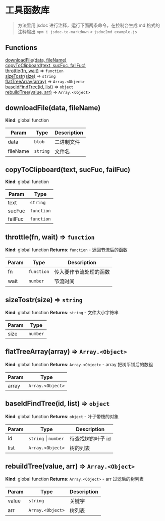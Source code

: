 # 工具函数库

> 方法里用 jsdoc 进行注释，运行下面两条命令，在控制台生成 md 格式的注释输出
> `npm i jsdoc-to-markdown` > `jsdoc2md example.js`

## Functions

<dl>
<dt><a href="#downloadFile">downloadFile(data, fileName)</a></dt>
<dd></dd>
<dt><a href="#copyToClipboard">copyToClipboard(text, sucFuc, failFuc)</a></dt>
<dd></dd>
<dt><a href="#throttle">throttle(fn, wait)</a> ⇒ <code>function</code></dt>
<dd></dd>
<dt><a href="#sizeTostr">sizeTostr(size)</a> ⇒ <code>string</code></dt>
<dd></dd>
<dt><a href="#flatTreeArray">flatTreeArray(array)</a> ⇒ <code>Array.&lt;Object&gt;</code></dt>
<dd></dd>
<dt><a href="#baseIdFindTree">baseIdFindTree(id, list)</a> ⇒ <code>object</code></dt>
<dd></dd>
<dt><a href="#rebuildTree">rebuildTree(value, arr)</a> ⇒ <code>Array.&lt;Object&gt;</code></dt>
<dd></dd>
</dl>

<a name="downloadFile"></a>

## downloadFile(data, fileName)

**Kind**: global function

| Param    | Type                | Description |
| -------- | ------------------- | ----------- |
| data     | <code>blob</code>   | 二进制文件  |
| fileName | <code>string</code> | 文件名      |

<a name="copyToClipboard"></a>

## copyToClipboard(text, sucFuc, failFuc)

**Kind**: global function

| Param   | Type                  |
| ------- | --------------------- |
| text    | <code>string</code>   |
| sucFuc  | <code>function</code> |
| failFuc | <code>function</code> |

<a name="throttle"></a>

## throttle(fn, wait) ⇒ <code>function</code>

**Kind**: global function
**Returns**: <code>function</code> - 返回节流后的函数

| Param | Type                  | Description            |
| ----- | --------------------- | ---------------------- |
| fn    | <code>function</code> | 传入要作节流处理的函数 |
| wait  | <code>number</code>   | 节流时间               |

<a name="sizeTostr"></a>

## sizeTostr(size) ⇒ <code>string</code>

**Kind**: global function
**Returns**: <code>string</code> - 文件大小字符串

| Param | Type                |
| ----- | ------------------- |
| size  | <code>number</code> |

<a name="flatTreeArray"></a>

## flatTreeArray(array) ⇒ <code>Array.&lt;Object&gt;</code>

**Kind**: global function
**Returns**: <code>Array.&lt;Object&gt;</code> - array 把树平铺后的数组

| Param | Type                              |
| ----- | --------------------------------- |
| array | <code>Array.&lt;Object&gt;</code> |

<a name="baseIdFindTree"></a>

## baseIdFindTree(id, list) ⇒ <code>object</code>

**Kind**: global function
**Returns**: <code>object</code> - 叶子带枝的对象

| Param | Type                                       | Description       |
| ----- | ------------------------------------------ | ----------------- |
| id    | <code>string</code> \| <code>number</code> | 待查找树的叶子 id |
| list  | <code>Array.&lt;Object&gt;</code>          | 树的列表          |

<a name="rebuildTree"></a>

## rebuildTree(value, arr) ⇒ <code>Array.&lt;Object&gt;</code>

**Kind**: global function
**Returns**: <code>Array.&lt;Object&gt;</code> - arr 过滤后的树列表

| Param | Type                              | Description |
| ----- | --------------------------------- | ----------- |
| value | <code>string</code>               | 关键字      |
| arr   | <code>Array.&lt;Object&gt;</code> | 树列表      |
